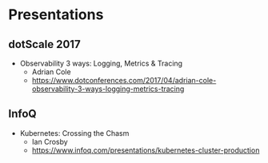 # Presentations
## dotScale 2017
* Observability 3 ways: Logging, Metrics & Tracing
  * Adrian Cole
  * https://www.dotconferences.com/2017/04/adrian-cole-observability-3-ways-logging-metrics-tracing

## InfoQ
* Kubernetes: Crossing the Chasm
  * Ian Crosby
  * https://www.infoq.com/presentations/kubernetes-cluster-production

